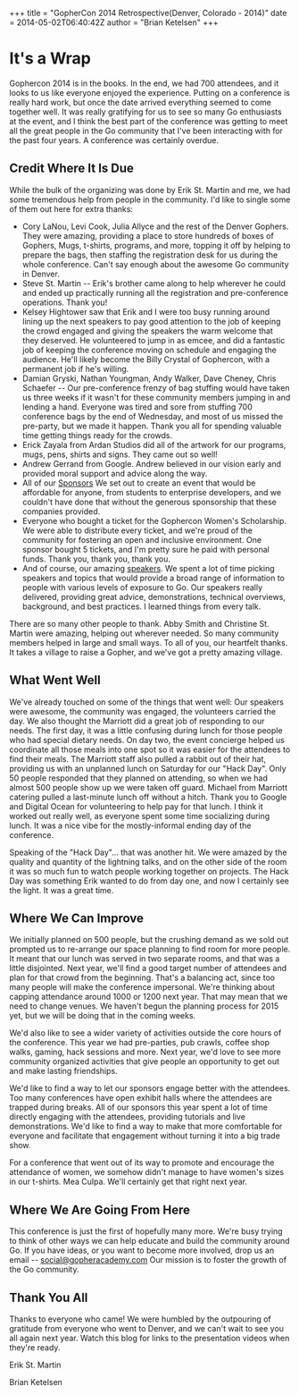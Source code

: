 +++
title = "GopherCon 2014 Retrospective(Denver, Colorado - 2014)"
date = 2014-05-02T06:40:42Z
author = "Brian Ketelsen"
+++

# It's a Wrap

Gophercon 2014 is in the books.  In the end, we had 700 attendees, and it looks to us like everyone enjoyed the experience.  Putting on a conference is really hard work, but once the date arrived everything seemed to come together well.  It was really gratifying for us to see so many Go enthusiasts at the event, and I think the best part of the conference was getting to meet all the great people in the Go community that I've been interacting with for the past four years.  A conference was certainly overdue.

##  Credit Where It Is Due

While the bulk of the organizing was done by Erik St. Martin and me, we had some tremendous help from people in the community.  I'd like to single some of them out here for extra thanks:

- Cory LaNou, Levi Cook, Julia Allyce and the rest of the Denver Gophers.  They were amazing, providing a place to store hundreds of boxes of Gophers, Mugs, t-shirts, programs, and more, topping it off by helping to prepare the bags, then staffing the registration desk for us during the whole conference.  Can't say enough about the awesome Go community in Denver.
- Steve St. Martin -- Erik's brother came along to help wherever he could and ended up practically running all the registration and pre-conference operations.  Thank you!
- Kelsey Hightower saw that Erik and I were too busy running around lining up the next speakers to pay good attention to the job of keeping the crowd engaged and giving the speakers the warm welcome that they deserved.  He volunteered to jump in as emcee, and did a fantastic job of keeping the conference moving on schedule and engaging the audience.  He'll likely become the Billy Crystal of Gophercon, with a permanent job if he's willing.
- Damian Gryski, Nathan Youngman, Andy Walker, Dave Cheney, Chris Schaefer -- Our pre-conference frenzy of bag stuffing would have taken us three weeks if it wasn't for these community members jumping in and lending a hand.  Everyone was tired and sore from stuffing 700 conference bags by the end of Wednesday, and most of us missed the pre-party, but we made it happen.  Thank you all for spending valuable time getting things ready for the crowds.
- Erick Zayala from Ardan Studios did all of the artwork for our programs, mugs, pens, shirts and signs.  They came out so well!
- Andrew Gerrand from Google.  Andrew believed in our vision early and provided moral support and advice along the way.
- All of our [Sponsors](http://www.gophercon.com/sponsors)  We set out to create an event that would be affordable for anyone, from students to enterprise developers, and we couldn't have done that without the generous sponsorship that these companies provided.
- Everyone who bought a ticket for the Gophercon Women's Scholarship.  We were able to distribute every ticket, and we're proud of the community for fostering an open and inclusive environment.  One sponsor bought 5 tickets, and I'm pretty sure he paid with personal funds.  Thank you, thank you, thank you.
- And of course, our amazing [speakers](http://www.gophercon.com).  We spent a lot of time picking speakers and topics that would provide a broad range of information to people with various levels of exposure to Go.  Our speakers really delivered, providing great advice, demonstrations, technical overviews, background, and best practices.  I learned things from every talk.

There are so many other people to thank.  Abby Smith and Christine St. Martin were amazing, helping out wherever needed.  So many community members helped in large and small ways.  To all of you, our heartfelt thanks.  It takes a village to raise a Gopher, and we've got a pretty amazing village.

## What Went Well

We've already touched on some of the things that went well:  Our speakers were awesome, the community was engaged, the volunteers carried the day.  We also thought the Marriott did a great job of responding to our needs.  The first day, it was a little confusing during lunch for those people who had special dietary needs.  On day two, the event concierge helped us coordinate all those meals into one spot so it was easier for the attendees to find their meals.  The Marriott staff also pulled a rabbit out of their hat, providing us with an unplanned lunch on Saturday for our "Hack Day".  Only 50 people responded that they planned on attending, so when we had almost 500 people show up we were taken off guard.  Michael from Marriott catering pulled a last-minute lunch off without a hitch.  Thank you to Google and Digital Ocean for volunteering to help pay for that lunch.  I think it worked out really well, as everyone spent some time socializing during lunch.  It was a nice vibe for the mostly-informal ending day of the conference.

Speaking of the "Hack Day"... that was another hit.  We were amazed by the quality and quantity of the lightning talks, and on the other side of the room it was so much fun to watch people working together on projects.  The Hack Day was something Erik wanted to do from day one, and now I certainly see the light.  It was a great time.

## Where We Can Improve

We initially planned on 500 people, but the crushing demand as we sold out prompted us to re-arrange our space planning to find room for more people.  It meant that our lunch was served in two separate rooms, and that was a little disjointed.  Next year, we'll find a good target number of attendees and plan for that crowd from the beginning.  That's a balancing act, since too many people will make the conference impersonal.  We're thinking about capping attendance around 1000 or 1200 next year.  That may mean that we need to change venues.  We haven't begun the planning process for 2015 yet, but we will be doing that in the coming weeks.

We'd also like to see a wider variety of activities outside the core hours of the conference.  This year we had pre-parties, pub crawls, coffee shop walks, gaming, hack sessions and more.  Next year, we'd love to see more community organized activities that give people an opportunity to get out and make lasting friendships.

We'd like to find a way to let our sponsors engage better with the attendees.  Too many conferences have open exhibit halls where the attendees are trapped during breaks.  All of our sponsors this year spent a lot of time directly engaging with the attendees, providing tutorials and live demonstrations.  We'd like to find a way to make that more comfortable for everyone and facilitate that engagement without turning it into a big trade show.

For a conference that went out of its way to promote and encourage the attendance of women, we somehow didn't manage to have women's sizes in our t-shirts.  Mea Culpa.  We'll certainly get that right next year.

## Where We Are Going From Here

This conference is just the first of hopefully many more.  We're busy trying to think of other ways we can help educate and build the community around Go.  If you have ideas, or you want to become more involved, drop us an email -- social@gopheracademy.com  Our mission is to foster the growth of the Go community.

## Thank You All

Thanks to everyone who came!  We were humbled by the outpouring of gratitude from everyone who went to Denver, and we can't wait to see you all again next year.  Watch this blog for links to the presentation videos when they're ready.

Erik St. Martin

Brian Ketelsen
